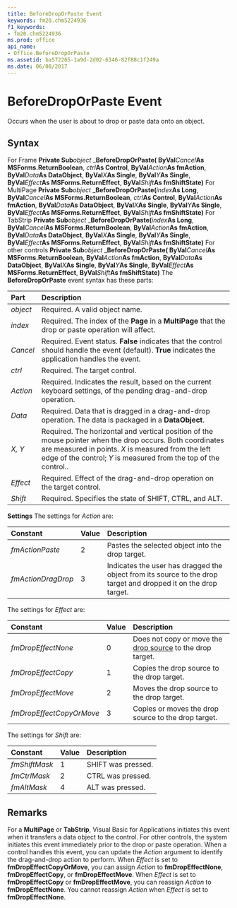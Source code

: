 ```yaml
---
title: BeforeDropOrPaste Event
keywords: fm20.chm5224936
f1_keywords:
- fm20.chm5224936
ms.prod: office
api_name:
- Office.BeforeDropOrPaste
ms.assetid: ba572265-1a9d-2d02-6346-82f88c1f249a
ms.date: 06/08/2017
---
```



# BeforeDropOrPaste Event



Occurs when the user is about to drop or paste data onto an object.

## Syntax

For Frame **Private Sub**_object_ _**BeforeDropOrPaste( ByVal**_Cancel_**As MSForms.ReturnBoolean**, _ctrl_**As Control**, **ByVal**_Action_**As fmAction**, **ByVal**_Data_**As DataObject**, **ByVal**_X_**As Single**, **ByVal**_Y_**As Single**, **ByVal**_Effect_**As MSForms.ReturnEffect**, **ByVal**_Shift_**As fmShiftState)**
For MultiPage **Private Sub**_object_ _**BeforeDropOrPaste(**_index_**As Long**, **ByVal**_Cancel_**As MSForms.ReturnBoolean**, _ctrl_**As Control**, **ByVal**_Action_**As fmAction**, **ByVal**_Data_**As DataObject**, **ByVal**_X_**As Single**, **ByVal**_Y_**As Single**, **ByVal**_Effect_**As MSForms.ReturnEffect**, **ByVal**_Shift_**As fmShiftState)**
For TabStrip **Private Sub**_object_ _**BeforeDropOrPaste(**_index_**As Long**, **ByVal**_Cancel_**As MSForms.ReturnBoolean**, **ByVal**_Action_**As fmAction**, **ByVal**_Data_**As DataObject**, **ByVal**_X_**As Single**, **ByVal**_Y_**As Single**, **ByVal**_Effect_**As MSForms.ReturnEffect**, **ByVal**_Shift_**As fmShiftState)**
For other controls **Private Sub**_object_ _**BeforeDropOrPaste( ByVal**_Cancel_**As MSForms.ReturnBoolean**, **ByVal**_Action_**As fmAction**, **ByVal**_Data_**As DataObject**, **ByVal**_X_**As Single**, **ByVal**_Y_**As Single**, **ByVal**_Effect_**As MSForms.ReturnEffect**, **ByVal**_Shift_**As fmShiftState)**
The  **BeforeDropOrPaste** event syntax has these parts:


|**Part**|**Description**|
|:-----|:-----|
| _object_|Required. A valid object name.|
| _index_|Required. The index of the  **Page** in a **MultiPage** that the drop or paste operation will affect.|
| _Cancel_|Required. Event status.  **False** indicates that the control should handle the event (default). **True** indicates the application handles the event.|
| _ctrl_|Required. The target control.|
| _Action_|Required. Indicates the result, based on the current keyboard settings, of the pending drag-and-drop operation.|
| _Data_|Required. Data that is dragged in a drag-and-drop operation. The data is packaged in a  **DataObject**.|
| _X, Y_|Required. The horizontal and vertical position of the mouse pointer when the drop occurs. Both coordinates are measured in points.  _X_ is measured from the left edge of the control; _Y_ is measured from the top of the control..|
| _Effect_|Required. Effect of the drag-and-drop operation on the target control.|
| _Shift_|Required. Specifies the state of SHIFT, CTRL, and ALT.|

 **Settings**
The settings for  _Action_ are:


|**Constant**|**Value**|**Description**|
|:-----|:-----|:-----|
| _fmActionPaste_|2|Pastes the selected object into the drop target.|
| _fmActionDragDrop_|3|Indicates the user has dragged the object from its source to the drop target and dropped it on the drop target.|

The settings for  _Effect_ are:


|**Constant**|**Value**|**Description**|
|:-----|:-----|:-----|
| _fmDropEffectNone_|0|Does not copy or move the [drop source](../../../language/Glossary/glossary-vba.md) to the drop target.|
| _fmDropEffectCopy_|1|Copies the drop source to the drop target.|
| _fmDropEffectMove_|2|Moves the drop source to the drop target.|
| _fmDropEffectCopyOrMove_|3|Copies or moves the drop source to the drop target.|

The settings for  _Shift_ are:


|**Constant**|**Value**|**Description**|
|:-----|:-----|:-----|
| _fmShiftMask_|1|SHIFT was pressed.|
| _fmCtrlMask_|2|CTRL was pressed.|
| _fmAltMask_|4|ALT was pressed.|

## Remarks

For a  **MultiPage** or **TabStrip**, Visual Basic for Applications initiates this event when it transfers a data object to the control.
For other controls, the system initiates this event immediately prior to the drop or paste operation.
When a control handles this event, you can update the  _Action_ argument to identify the drag-and-drop action to perform. When _Effect_ is set to **fmDropEffectCopyOrMove**, you can assign _Action_ to **fmDropEffectNone**, **fmDropEffectCopy**, or **fmDropEffectMove**. When _Effect_ is set to **fmDropEffectCopy** or **fmDropEffectMove**, you can reassign _Action_ to **fmDropEffectNone**. You cannot reassign _Action_ when _Effect_ is set to **fmDropEffectNone**.

